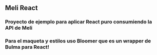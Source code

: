 ## Meli React

### Proyecto de ejemplo para aplicar React puro consumiendo la API de Meli

### Para el maqueta y estilos uso Bloomer que es un wrapper de Bulma para React!

